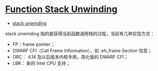 # [Function Stack Unwinding](https://blog.opsnull.com/posts/function-stack-unwinding/)

- [stack unwinding](https://stackoverflow.com/questions/2331316/what-is-stack-unwinding)

stack unwinding 指的是获得当前函数调用栈的过程，当前有几种实现方式：

* FP：frame pointer；
* DWARF CFI（Call Frame Information），如 .eh_frame Section 信息；
* ORC： 4.14 及以后版本内核专用，简化版的 DWARF CFI；
* LBR： 新的 Intel CPU 支持；